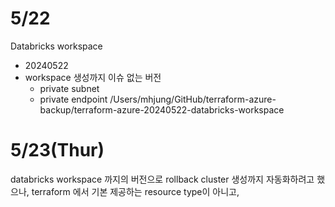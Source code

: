 

# 5/22
Databricks workspace 
- 20240522
- workspace 생성까지 이슈 없는 버전
  - private subnet
  - private endpoint 
/Users/mhjung/GitHub/terraform-azure-backup/terraform-azure-20240522-databricks-workspace

# 5/23(Thur)
databricks workspace 까지의 버전으로 rollback
cluster 생성까지 자동화하려고 했으나, terraform 에서 기본 제공하는 resource type이 아니고, 

